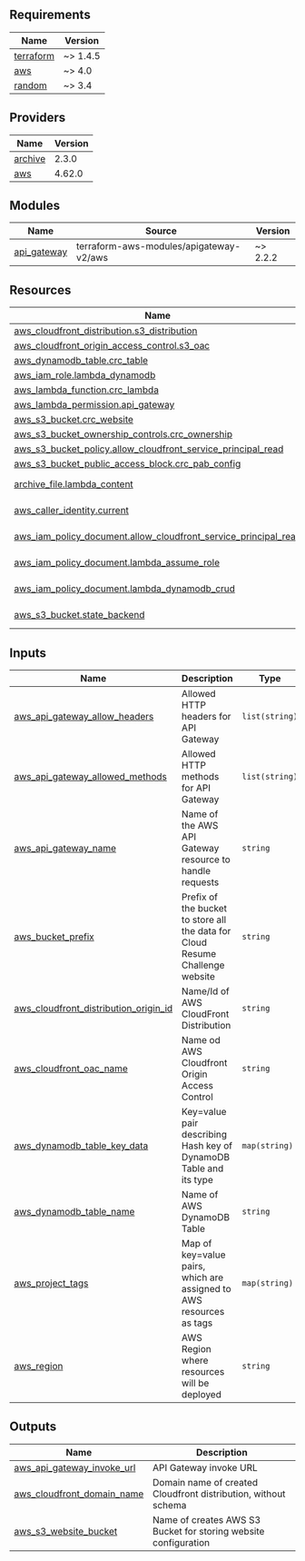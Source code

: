 <!-- BEGIN_TF_DOCS -->
## Requirements

| Name | Version |
|------|---------|
| <a name="requirement_terraform"></a> [terraform](#requirement\_terraform) | ~> 1.4.5 |
| <a name="requirement_aws"></a> [aws](#requirement\_aws) | ~> 4.0 |
| <a name="requirement_random"></a> [random](#requirement\_random) | ~> 3.4 |

## Providers

| Name | Version |
|------|---------|
| <a name="provider_archive"></a> [archive](#provider\_archive) | 2.3.0 |
| <a name="provider_aws"></a> [aws](#provider\_aws) | 4.62.0 |

## Modules

| Name | Source | Version |
|------|--------|---------|
| <a name="module_api_gateway"></a> [api\_gateway](#module\_api\_gateway) | terraform-aws-modules/apigateway-v2/aws | ~> 2.2.2 |

## Resources

| Name | Type |
|------|------|
| [aws_cloudfront_distribution.s3_distribution](https://registry.terraform.io/providers/hashicorp/aws/latest/docs/resources/cloudfront_distribution) | resource |
| [aws_cloudfront_origin_access_control.s3_oac](https://registry.terraform.io/providers/hashicorp/aws/latest/docs/resources/cloudfront_origin_access_control) | resource |
| [aws_dynamodb_table.crc_table](https://registry.terraform.io/providers/hashicorp/aws/latest/docs/resources/dynamodb_table) | resource |
| [aws_iam_role.lambda_dynamodb](https://registry.terraform.io/providers/hashicorp/aws/latest/docs/resources/iam_role) | resource |
| [aws_lambda_function.crc_lambda](https://registry.terraform.io/providers/hashicorp/aws/latest/docs/resources/lambda_function) | resource |
| [aws_lambda_permission.api_gateway](https://registry.terraform.io/providers/hashicorp/aws/latest/docs/resources/lambda_permission) | resource |
| [aws_s3_bucket.crc_website](https://registry.terraform.io/providers/hashicorp/aws/latest/docs/resources/s3_bucket) | resource |
| [aws_s3_bucket_ownership_controls.crc_ownership](https://registry.terraform.io/providers/hashicorp/aws/latest/docs/resources/s3_bucket_ownership_controls) | resource |
| [aws_s3_bucket_policy.allow_cloudfront_service_principal_read](https://registry.terraform.io/providers/hashicorp/aws/latest/docs/resources/s3_bucket_policy) | resource |
| [aws_s3_bucket_public_access_block.crc_pab_config](https://registry.terraform.io/providers/hashicorp/aws/latest/docs/resources/s3_bucket_public_access_block) | resource |
| [archive_file.lambda_content](https://registry.terraform.io/providers/hashicorp/archive/latest/docs/data-sources/file) | data source |
| [aws_caller_identity.current](https://registry.terraform.io/providers/hashicorp/aws/latest/docs/data-sources/caller_identity) | data source |
| [aws_iam_policy_document.allow_cloudfront_service_principal_read](https://registry.terraform.io/providers/hashicorp/aws/latest/docs/data-sources/iam_policy_document) | data source |
| [aws_iam_policy_document.lambda_assume_role](https://registry.terraform.io/providers/hashicorp/aws/latest/docs/data-sources/iam_policy_document) | data source |
| [aws_iam_policy_document.lambda_dynamodb_crud](https://registry.terraform.io/providers/hashicorp/aws/latest/docs/data-sources/iam_policy_document) | data source |
| [aws_s3_bucket.state_backend](https://registry.terraform.io/providers/hashicorp/aws/latest/docs/data-sources/s3_bucket) | data source |

## Inputs

| Name | Description | Type | Default | Required |
|------|-------------|------|---------|:--------:|
| <a name="input_aws_api_gateway_allow_headers"></a> [aws\_api\_gateway\_allow\_headers](#input\_aws\_api\_gateway\_allow\_headers) | Allowed HTTP headers for API Gateway | `list(string)` | n/a | yes |
| <a name="input_aws_api_gateway_allowed_methods"></a> [aws\_api\_gateway\_allowed\_methods](#input\_aws\_api\_gateway\_allowed\_methods) | Allowed HTTP methods for API Gateway | `list(string)` | n/a | yes |
| <a name="input_aws_api_gateway_name"></a> [aws\_api\_gateway\_name](#input\_aws\_api\_gateway\_name) | Name of the AWS API Gateway resource to handle requests | `string` | n/a | yes |
| <a name="input_aws_bucket_prefix"></a> [aws\_bucket\_prefix](#input\_aws\_bucket\_prefix) | Prefix of the bucket to store all the data for Cloud Resume Challenge website | `string` | n/a | yes |
| <a name="input_aws_cloudfront_distribution_origin_id"></a> [aws\_cloudfront\_distribution\_origin\_id](#input\_aws\_cloudfront\_distribution\_origin\_id) | Name/Id of AWS CloudFront Distribution | `string` | n/a | yes |
| <a name="input_aws_cloudfront_oac_name"></a> [aws\_cloudfront\_oac\_name](#input\_aws\_cloudfront\_oac\_name) | Name od AWS Cloudfront Origin Access Control | `string` | n/a | yes |
| <a name="input_aws_dynamodb_table_key_data"></a> [aws\_dynamodb\_table\_key\_data](#input\_aws\_dynamodb\_table\_key\_data) | Key=value pair describing Hash key of DynamoDB Table and its type | `map(string)` | n/a | yes |
| <a name="input_aws_dynamodb_table_name"></a> [aws\_dynamodb\_table\_name](#input\_aws\_dynamodb\_table\_name) | Name of AWS DynamoDB Table | `string` | n/a | yes |
| <a name="input_aws_project_tags"></a> [aws\_project\_tags](#input\_aws\_project\_tags) | Map of key=value pairs, which are assigned to AWS resources as tags | `map(string)` | <pre>{<br>  "Deployment": "Terraform",<br>  "Project": "Cloud-Resume-Challenge"<br>}</pre> | no |
| <a name="input_aws_region"></a> [aws\_region](#input\_aws\_region) | AWS Region where resources will be deployed | `string` | n/a | yes |

## Outputs

| Name | Description |
|------|-------------|
| <a name="output_aws_api_gateway_invoke_url"></a> [aws\_api\_gateway\_invoke\_url](#output\_aws\_api\_gateway\_invoke\_url) | API Gateway invoke URL |
| <a name="output_aws_cloudfront_domain_name"></a> [aws\_cloudfront\_domain\_name](#output\_aws\_cloudfront\_domain\_name) | Domain name of created Cloudfront distribution, without schema |
| <a name="output_aws_s3_website_bucket"></a> [aws\_s3\_website\_bucket](#output\_aws\_s3\_website\_bucket) | Name of creates AWS S3 Bucket for storing website configuration |
<!-- END_TF_DOCS -->
